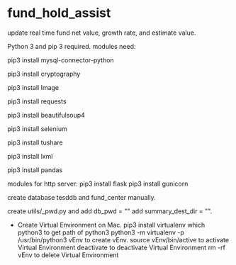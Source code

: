 # fund_hold_assist
update real time fund net value, growth rate, and estimate value.

Python 3 and pip 3 required.
modules need:

pip3 install mysql-connector-python

pip3 install cryptography

pip3 install Image

pip3 install requests

pip3 install beautifulsoup4

pip3 install selenium

pip3 install tushare

pip3 install lxml

pip3 install pandas

modules for http server:
pip3 install flask
pip3 install gunicorn

create database tesddb and fund_center manually.

create utils/_pwd.py and add db_pwd = "<password for root of mysql>" add summary_dest_dir = "<the destination dir for summary folder>".

* Create Virtual Environment on Mac.
pip3 install virtualenv
which python3 to get path of python3
python3 -m virtualenv -p /usr/bin/python3 vEnv to create vEnv.
source vEnv/bin/active to activate Virtual Environment
deactivate to deactivate Virtual Environment
rm -rf vEnv to delete Virtual Environment
